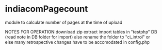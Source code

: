 # indiacomPagecount
module to calculate number of pages at the time of upload

NOTES FOR OPERATION
download zip
extract
import tables in "testphp" DB (read note in DB folder for import)
also rename the folder to "ci_introl"
or else many retrospective changes have to be accomodated in config.php
